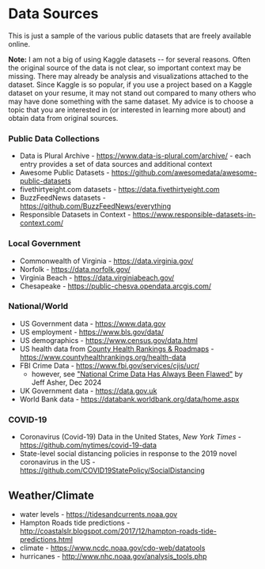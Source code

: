 # Data Sources

This is just a sample of the various public datasets that are freely available online.

**Note:** I am not a big of using Kaggle datasets -- for several reasons. Often the original source of the data is not clear, so important context may be missing. There may already be analysis and visualizations attached to the dataset. Since Kaggle is so popular, if you use a project based on a Kaggle dataset on your resume, it may not stand out compared to many others who may have done something with the same dataset. My advice is to choose a topic that you are interested in (or interested in learning more about) and obtain data from original sources.

### Public Data Collections

* Data is Plural Archive - <https://www.data-is-plural.com/archive/> - each entry provides a set of data sources and additional context
* Awesome Public Datasets - <https://github.com/awesomedata/awesome-public-datasets>
* fivethirtyeight.com datasets - <https://data.fivethirtyeight.com>
* BuzzFeedNews datasets - <https://github.com/BuzzFeedNews/everything>
* Responsible Datasets in Context - <https://www.responsible-datasets-in-context.com/>

### Local Government
* Commonwealth of Virginia - <https://data.virginia.gov/>
* Norfolk - <https://data.norfolk.gov/>
* Virginia Beach - <https://data.virginiabeach.gov/>
* Chesapeake - <https://public-chesva.opendata.arcgis.com/>

### National/World

* US Government data - <https://www.data.gov>
* US employment - <https://www.bls.gov/data/>
* US demographics - <https://www.census.gov/data.html>
* US health data from [County Health Rankings & Roadmaps](https://www.countyhealthrankings.org/about-us) - <https://www.countyhealthrankings.org/health-data>
* FBI Crime Data - <https://www.fbi.gov/services/cjis/ucr/>
  * however, see ["National Crime Data Has Always Been Flawed"](https://jasher.substack.com/p/national-crime-data-has-always-been) by Jeff Asher, Dec 2024
* UK Government data - <https://data.gov.uk>
* World Bank data - <https://databank.worldbank.org/data/home.aspx>

### COVID-19

* Coronavirus (Covid-19) Data in the United States, *New York Times* - <https://github.com/nytimes/covid-19-data>
* State-level social distancing policies in response to the 2019 novel coronavirus in the US - <https://github.com/COVID19StatePolicy/SocialDistancing>

## Weather/Climate

* water levels - <https://tidesandcurrents.noaa.gov>
* Hampton Roads tide predictions - <http://coastalslr.blogspot.com/2017/12/hampton-roads-tide-predictions.html>
* climate - <https://www.ncdc.noaa.gov/cdo-web/datatools>
* hurricanes - <http://www.nhc.noaa.gov/analysis_tools.php>
